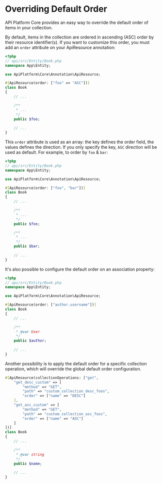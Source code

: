 # Overriding Default Order

API Platform Core provides an easy way to override the default order of items in your collection.

By default, items in the collection are ordered in ascending (ASC) order by their resource identifier(s). If you want to
customize this order, you must add an `order` attribute on your ApiResource annotation:

```php
<?php
// api/src/Entity/Book.php
namespace App\Entity;

use ApiPlatform\Core\Annotation\ApiResource;

#[ApiResource(order: ["foo" => "ASC"])]
class Book
{
    // ...

    /**
     * ...
     */
    public $foo;
    
    // ...
}
```

This `order` attribute is used as an array: the key defines the order field, the values defines the direction.
If you only specify the key, `ASC` direction will be used as default. For example, to order by `foo` & `bar`:

```php
<?php
// api/src/Entity/Book.php
namespace App\Entity;

use ApiPlatform\Core\Annotation\ApiResource;

#[ApiResource(order: ["foo", "bar"])]
class Book
{
    // ...

    /**
     * ...
     */
    public $foo;

    /**
     * ...
     */
    public $bar;
    
    // ...
}
```

It's also possible to configure the default order on an association property:

```php
<?php
// api/src/Entity/Book.php
namespace App\Entity;

use ApiPlatform\Core\Annotation\ApiResource;

#[ApiResource(order: ["author.username"])]
class Book
{
    // ...

    /**
     * @var User
     */
    public $author;
    
    // ...
}
```

Another possibility is to apply the default order for a specific collection operation, which will override the global default order configuration.

```php
#[ApiResource(collectionOperations: ["get",
    "get_desc_custom" => [
        "method" => "GET",
        "path" => "custom_collection_desc_foos",
        "order" => ["name" => "DESC"]
    ],
    "get_asc_custom" => [
        "method" => "GET",
        "path" => "custom_collection_asc_foos",
        "order" => ["name" => "ASC"]
    ]
])]
class Book
{
    // ...

    /**
     * @var string
     */
    public $name;
    
    // ...
}
```
